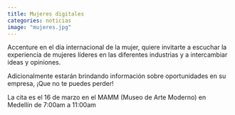 ```yaml
---
title: Mujeres digitales
categories: noticias
image: "mujeres.jpg"
---
```


Accenture en el día internacional de la mujer, quiere invitarte a escuchar la experiencia de mujeres líderes en las diferentes industrias y a intercambiar ideas y opiniones.

Adicionalmente estarán brindando información sobre oportunidades en su empresa, ¡Que no te puedes perder!

La cita es el 16 de marzo en el MAMM (Museo de Arte Moderno) en Medellín de 7:00am a 11:00am
